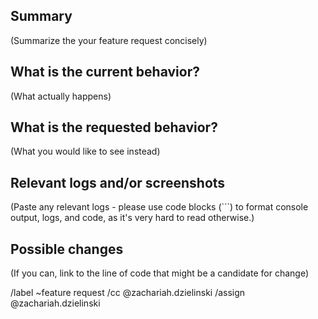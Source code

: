 ## Summary

(Summarize the your feature request concisely)

## What is the current behavior?

(What actually happens)

## What is the requested behavior?

(What you would like to see instead)

## Relevant logs and/or screenshots

(Paste any relevant logs - please use code blocks (```) to format console output, logs, and code, as
it's very hard to read otherwise.)

## Possible changes

(If you can, link to the line of code that might be a candidate for change)

/label ~feature request
/cc @zachariah.dzielinski
/assign @zachariah.dzielinski